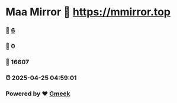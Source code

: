 # Maa Mirror :link: https://mmirror.top 
### :page_facing_up: [6](https://mmirror.top/tag.html) 
### :speech_balloon: 0 
### :hibiscus: 16607 
### :alarm_clock: 2025-04-25 04:59:01 
### Powered by :heart: [Gmeek](https://github.com/Meekdai/Gmeek)
